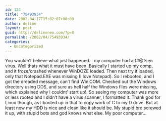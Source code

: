 ```yaml
---
id: 124
title: "75493934"
date: 2002-04-17T15:02:07+00:00
author: deline
layout: post
guid: http://delineneo.com/?p=8
permalink: /2002/04/75493934/
categories:
  - Uncategorized
---
```

You wouldn&#8217;t believe what just happened&#8230; my computer had a f#@%en virus. Well thats what it must have been. Basically I started up my comp, and it froze/crashed whenever WinDOZE loaded. Then next try it loaded, only that Notepad.EXE was missing (I love Notepad). So I rebooted, and I got the dreaded message, can&#8217;t find Win.COM. Checked out the Windows directory using DOS, and sure as hell half the Windows files were missing, which explained why I couldnt&#8217; start up!. So seeing my computer was more or less rooted and I didn&#8217;t have a virus scanner, I formatted it. Thank god for Linux though, as I booted up in that to copy work of C to my D drive. But at least now my HDD is nice and clean like it should be. My stupid bro screwed it up, with stupid bots and god knows what else. My poor computer&#8230;
